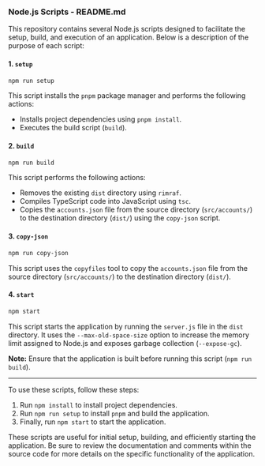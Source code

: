 ### Node.js Scripts - README.md

This repository contains several Node.js scripts designed to facilitate the setup, build, and execution of an application. Below is a description of the purpose of each script:

#### 1. `setup`

```bash
npm run setup
```

This script installs the `pnpm` package manager and performs the following actions:

- Installs project dependencies using `pnpm install`.
- Executes the build script (`build`).

#### 2. `build`

```bash
npm run build
```

This script performs the following actions:

- Removes the existing `dist` directory using `rimraf`.
- Compiles TypeScript code into JavaScript using `tsc`.
- Copies the `accounts.json` file from the source directory (`src/accounts/`) to the destination directory (`dist/`) using the `copy-json` script.

#### 3. `copy-json`

```bash
npm run copy-json
```

This script uses the `copyfiles` tool to copy the `accounts.json` file from the source directory (`src/accounts/`) to the destination directory (`dist/`).

#### 4. `start`

```bash
npm start
```

This script starts the application by running the `server.js` file in the `dist` directory. It uses the `--max-old-space-size` option to increase the memory limit assigned to Node.js and exposes garbage collection (`--expose-gc`).

**Note:** Ensure that the application is built before running this script (`npm run build`).

---

To use these scripts, follow these steps:

1. Run `npm install` to install project dependencies.
2. Run `npm run setup` to install `pnpm` and build the application.
3. Finally, run `npm start` to start the application.

These scripts are useful for initial setup, building, and efficiently starting the application. Be sure to review the documentation and comments within the source code for more details on the specific functionality of the application.
